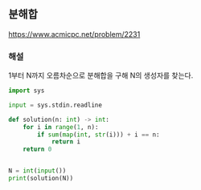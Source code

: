 ## 분해합

https://www.acmicpc.net/problem/2231

### 해설
1부터 N까지 오름차순으로 분해합을 구해 N의 생성자를 찾는다.

```python
import sys

input = sys.stdin.readline

def solution(n: int) -> int:
    for i in range(1, n):
        if sum(map(int, str(i))) + i == n:
            return i
    return 0


N = int(input())
print(solution(N))

```
